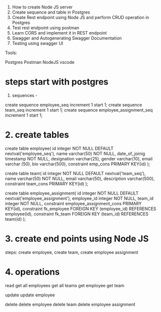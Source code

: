 1. How to create Node JS server 
2. Create sequence and table in Postgres
3. Create Rest endpoint using Node JS and perform CRUD operation in Postgres
4. Test rest endpoint using postman
5. Learn CORS and implement it in REST endpoint
6. Swagger and Autogenerating Swagger Documentation
7. Testing using swagger UI

Tools:

Postgres
Postman
NodeJS
vscode

# steps start with postgres 
1. sequences - 

create sequence employee_seq increment 1 start 1;
create sequence team_seq increment 1 start 1;
create sequence employee_assignment_seq increment 1 start 1;

# 2.  create tables 

create table employee(
   id integer NOT NULL DEFAULT nextval('employee_seq'),
   name varchar(50) NOT NULL,
   date_of_joinig timestamp NOT NULL,
   designation varchar(25),
   gender varchar(10),
   email varchar (50),
   bio varchar(500),
   constraint emp_cons PRIMARY KEY(id)
);

create table team(
    id integer NOT NULL DEFAULT nextval('team_seq'),
	name varchar(50) NOT NULL,
	email varchar(50),
	description varchar(500),
	constraint team_cons PRIMARY KEY(id)
);

create table employee_assignment(
      id integer NOT NULL DEFAULT nextval('employee_assignment'),
	  employee_id integer NOT NULL,
	  team_id integer NOT NULL,
	  constraint employee_assignment_cons PRIMARY KEY(id),
	  constraint fk_employee FOREIGN KEY (employee_id) REFERENCES employee(id),
	  constraint fk_team FOREIGN KEY (team_id) REFERENCES team(id)
);


# 3. create end points using Node JS
steps: create employee, create team, create employee assignment 

# 4. operations 
read 
get all employees
get all teams
get employee
get team

update
update employee

delete
delete employee
delete team
delete employee assignment
